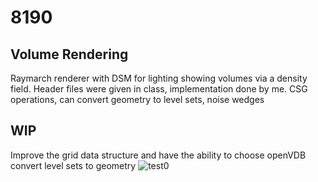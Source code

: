 # 8190
## Volume Rendering
Raymarch renderer with DSM for lighting showing volumes via a density field.
Header files were given in class, implementation done by me.
CSG operations, can convert geometry to level sets, noise wedges
## WIP
Improve the grid data structure and have the ability to choose openVDB
convert level sets to geometry
![test0](https://github.com/aahartley/8190/assets/50050814/63f44668-a09d-4e32-9f89-abd53c4c902d)
